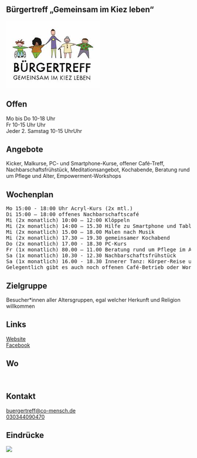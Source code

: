 ## Bürgertreff „Gemeinsam im Kiez leben“
<img id="topmedia" src="/Begegnungen/Images/Buergertreff/logo.png" />

## Offen
Mo bis Do 10-18 Uhr<br>
Fr 10-15 Uhr Uhr<br>
Jeder 2. Samstag 10-15 UhrUhr<br>

## Angebote
Kicker, Malkurse, PC- und Smartphone-Kurse, offener Café-Treff, Nachbarschaftsfrühstück, Meditationsangebot, Kochabende, Beratung rund um Pflege und Alter, Empowerment-Workshops
## Wochenplan
<pre id="weeklyschedule">
Mo 15:00 - 18:00 Uhr Acryl-Kurs (2x mtl.)
Di 15:00 – 18:00 offenes Nachbarschaftscafé
Mi (2x monatlich) 10:00 – 12:00 Klöppeln
Mi (2x monatlich) 14:00 – 15.30 Hilfe zu Smartphone und Tablet
Mi (2x monatlich) 15.00 – 18.00 Malen nach Musik
Mi (2x monatlich) 17.30 – 19.30 gemeinsamer Kochabend
Do (2x monatlich) 17.00 - 18.30 PC-Kurs 
Fr (1x monatlich) 80.00 – 11.00 Beratung rund um Pflege im Alter
Sa (1x monatlich) 10.30 - 12.30 Nachbarschaftsfrühstück
Sa (1x monatlich) 16.00 - 18.30 Innerer Tanz: Körper-Reise und Mediation
Gelegentlich gibt es auch noch offenen Café-Betrieb oder Workshops, wenn die Räume nicht mit anderen Angeboten belegt sind.
</pre>

## Zielgruppe
Besucher*innen aller Altersgruppen, egal welcher Herkunft und Religion willkommen

## Links
<a class="external_link" href=" http://www.gemeinsam-im-kiez.de/">Website</a><br>
<a class="external_link" href=" https://www.facebook.com/B%C3%BCrgertreff-Gemeinsam-im-Kiez-leben-der-Cooperative-Mensch-596830347409555/">Facebook</a><br>

## Wo
<div id="gmap"></div>
<script>window.onload = showMap('Schöneicher Straße 10A, 13055 Berlin', 0, 'gmap_mini')</script><br>

## Kontakt
[buergertreff@co-mensch.de](buergertreff@co-mensch.de)<br>
<a href="tel:+4930344090470 "> 030344090470</a>

## Eindrücke
<div class="mediacontainer">
  <img src="Images/360Grad/1.jpg " />
</div>

